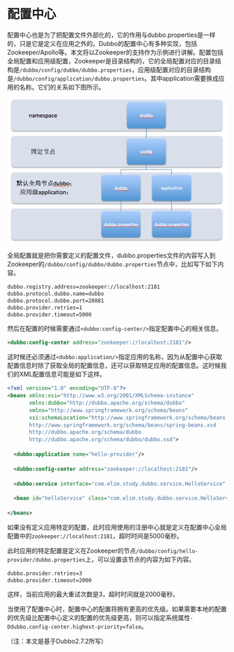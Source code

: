 # 配置中心

配置中心也是为了把配置文件外部化的，它的作用与dubbo.properties是一样的，只是它是定义在应用之外的。Dubbo的配置中心有多种实现，包括Zookeeper/Apollo等。本文将以Zookeeper的支持作为示例进行讲解。配置包括全局配置和应用级配置，Zookeeper是目录结构的，它的全局配置对应的目录结构是`/dubbo/config/dubbo/dubbo.properties`，应用级配置对应的目录结构是`/dubbo/config/application/dubbo.properties`。其中application需要换成应用的名称。它们的关系如下图所示。

![配置中心](image/zk-configcenter.jpg)

全局配置就是把你需要定义的配置文件，dubbo.properties文件的内容写入到Zookeeper的`/dubbo/config/dubbo/dubbo.properties`节点中，比如写下如下内容。

```properties
dubbo.registry.address=zookeeper://localhost:2181
dubbo.protocol.dubbo.name=dubbo
dubbo.protocol.dubbo.port=20881
dubbo.provider.retries=1
dubbo.provider.timeout=5000
```

然后在配置的时候需要通过`<dubbo:config-center/>`指定配置中心的相关信息。

```xml
<dubbo:config-center address="zookeeper://localhost:2181"/>
```

这时候还必须通过`<dubbo:application/>`指定应用的名称，因为从配置中心获取配置信息时除了获取全局的配置信息，还可以获取特定应用的配置信息。这时候我们的XML配置信息可能是如下这样。

```xml
<?xml version="1.0" encoding="UTF-8"?>
<beans xmlns:xsi="http://www.w3.org/2001/XMLSchema-instance"
       xmlns:dubbo="http://dubbo.apache.org/schema/dubbo"
       xmlns="http://www.springframework.org/schema/beans"
       xsi:schemaLocation="http://www.springframework.org/schema/beans
       http://www.springframework.org/schema/beans/spring-beans.xsd
       http://dubbo.apache.org/schema/dubbo
       http://dubbo.apache.org/schema/dubbo/dubbo.xsd">

  <dubbo:application name="hello-provider"/>

  <dubbo:config-center address="zookeeper://localhost:2181"/>

  <dubbo:service interface="com.elim.study.dubbo.service.HelloService" ref="helloService" />

  <bean id="helloService" class="com.elim.study.dubbo.service.HelloServiceImpl"/>

</beans>
```

如果没有定义应用特定的配置，此时应用使用的注册中心就是定义在配置中心全局配置中的`zookeeper://localhost:2181`，超时时间是5000毫秒。

此时应用的特定配置是定义在Zookeeper的节点`/dubbo/config/hello-provider/dubbo.properties`上，可以设置该节点的内容为如下内容。

```properties
dubbo.provider.retries=3
dubbo.provider.timeout=2000
```

这样，当前应用的最大重试次数是3，超时时间就是2000毫秒。

当使用了配置中心时，配置中心的配置将拥有更高的优先级。如果需要本地的配置的优先级比配置中心定义的配置的优先级更高，则可以指定系统属性`-Ddubbo.config-center.highest-priority=false`。

（注：本文是基于Dubbo2.7.2所写）